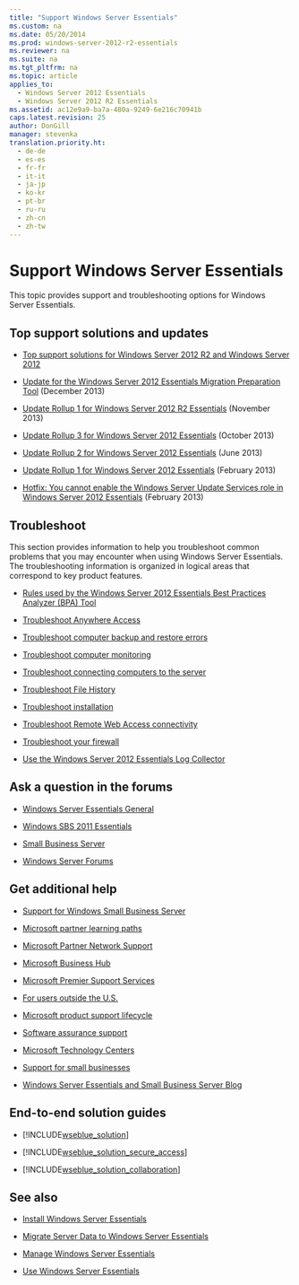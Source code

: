 ```yaml
---
title: "Support Windows Server Essentials"
ms.custom: na
ms.date: 05/20/2014
ms.prod: windows-server-2012-r2-essentials
ms.reviewer: na
ms.suite: na
ms.tgt_pltfrm: na
ms.topic: article
applies_to: 
  - Windows Server 2012 Essentials
  - Windows Server 2012 R2 Essentials
ms.assetid: ac12e9a9-ba7a-480a-9249-6e216c70941b
caps.latest.revision: 25
author: DonGill
manager: stevenka
translation.priority.ht: 
  - de-de
  - es-es
  - fr-fr
  - it-it
  - ja-jp
  - ko-kr
  - pt-br
  - ru-ru
  - zh-cn
  - zh-tw
---
```

# Support Windows Server Essentials
This topic provides support and troubleshooting options for Windows Server Essentials.  
  
##  <a name="BKMK_Top"></a> Top support solutions and updates  
  
-   [Top support solutions for Windows Server 2012 R2 and Windows Server 2012](http://blogs.technet.com/b/topsupportsolutions/archive/2014/02/04/top-support-solutions-for-microsoft-windows-server-2012.aspx)  
  
-   [Update for the Windows Server 2012 Essentials Migration Preparation Tool](http://support.microsoft.com/kb/2908176) (December 2013)  
  
-   [Update Rollup 1 for Windows Server 2012 R2 Essentials](http://support.microsoft.com/kb/2887595) (November 2013)  
  
-   [Update Rollup 3 for Windows Server 2012 Essentials](http://support.microsoft.com/kb/2862551) (October 2013)  
  
-   [Update Rollup 2 for Windows Server 2012 Essentials](http://support.microsoft.com/kb/2824160) (June 2013)  
  
-   [Update Rollup 1 for Windows Server 2012 Essentials](http://support.microsoft.com/kb/2781267) (February 2013)  
  
-   [Hotfix: You cannot enable the Windows Server Update Services role in Windows Server 2012 Essentials](http://support.microsoft.com/kb/2762663) (February 2013)  
  
## Troubleshoot  
 This section provides information to help you troubleshoot common problems that you may encounter when using Windows Server Essentials. The troubleshooting information is organized in logical areas that correspond to key product features.  
  
-   [Rules used by the Windows Server 2012 Essentials Best Practices Analyzer (BPA) Tool](../migrate/Rules-used-by-the-Windows-Server-2012-Essentials-Best-Practices-Analyzer--BPA--Tool.md)  
  
-   [Troubleshoot Anywhere Access](../support/Troubleshoot-Anywhere-Access-in-Windows-Server-Essentials.md)  
  
-   [Troubleshoot computer backup and restore errors](../support/Troubleshoot-computer-backup-and-restore-errors-in-Windows-Server-Essentials.md)  
  
-   [Troubleshoot computer monitoring](../support/Troubleshoot-computer-monitoring-in-Windows-Server-Essentials.md)  
  
-   [Troubleshoot connecting computers to the server](../support/Troubleshoot-connecting-computers-to-the-server-in-Windows-Server-Essentials.md)  
  
-   [Troubleshoot File History](../support/Troubleshoot-File-History-in-Windows-Server-Essentials.md)  
  
-   [Troubleshoot installation](../support/Troubleshoot-Windows-Server-Essentials-installation.md)  
  
-   [Troubleshoot Remote Web Access connectivity](../support/Troubleshoot-Remote-Web-Access-connectivity-in-Windows-Server-Essentials.md)  
  
-   [Troubleshoot your firewall](../support/Troubleshoot-your-firewall-in-Windows-Server-Essentials.md)  
  
-   [Use the Windows Server 2012 Essentials Log Collector](../support/Use-the-Windows-Server-2012-Essentials-Log-Collector.md)  
  
## Ask a question in the forums  
  
-   [Windows Server Essentials General](http://social.technet.microsoft.com/Forums/windowsserver/home?forum=winserveressentials)  
  
-   [Windows SBS 2011 Essentials](http://social.technet.microsoft.com/Forums/home?forum=smallbusinessserver2011essentials)  
  
-   [Small Business Server](http://social.technet.microsoft.com/Forums/home?forum=smallbusinessserver)  
  
-   [Windows Server Forums](http://social.technet.microsoft.com/Forums/windowsserver/home?category=windowsserver)  
  
## Get additional help  
  
-   [Support for Windows Small Business Server](https://support.microsoft.com/oas/default.aspx?gprid=1167&st=1&wfxredirect=1&sd=gn)  
  
-   [Microsoft partner learning paths](https://mspartnerlp.mspartner.microsoft.com/LearningPath/LearningPath/DLPaths?trackId=559&rowId=1078&trackPathId=6605)  
  
-   [Microsoft Partner Network Support](https://mspartner.microsoft.com/en/us/Pages/Support/get-support.aspx)  
  
-   [Microsoft Business Hub](http://www.microsoftbusinesshub.com/Gigya/Insider)  
  
-   [Microsoft Premier Support Services](http://www.microsoft.com/microsoftservices/support.aspx)  
  
-   [For users outside the U.S.](http://support.microsoft.com/common/international.aspx?&sd=tech)  
  
-   [Microsoft product support lifecycle](http://support.microsoft.com/lifecycle/)  
  
-   [Software assurance support](http://support.microsoft.com/default.aspx?scid=fh;%5Bln%5D;SoftAssurance)  
  
-   [Microsoft Technology Centers](http://www.microsoft.com/mtc/default.aspx)  
  
-   [Support for small businesses](http://smallbusiness.support.microsoft.com/contact)  
  
-   [Windows Server Essentials and Small Business Server Blog](http://blogs.technet.com/b/sbs/)  
  
## End-to-end solution guides  
  
-   [!INCLUDE[wseblue_solution](../install/includes/wseblue_solution_md.md)]  
  
-   [!INCLUDE[wseblue_solution_secure_access](../install/includes/wseblue_solution_secure_access_md.md)]  
  
-   [!INCLUDE[wseblue_solution_collaboration](../install/includes/wseblue_solution_collaboration_md.md)]  
  
## See also  
  
-   [Install Windows Server Essentials](../install/Install-Windows-Server-Essentials.md)  
  
-   [Migrate Server Data to Windows Server Essentials](../migrate/Migrate-Server-Data-to-Windows-Server-Essentials.md)  
  
-   [Manage Windows Server Essentials](../manage/Manage-Windows-Server-Essentials.md)  
  
-   [Use Windows Server Essentials](../use/Use-Windows-Server-Essentials.md)